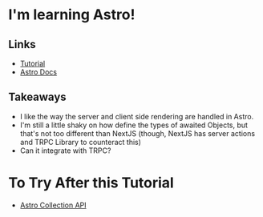 # I'm learning Astro!

## Links

- [Tutorial](https://github.com/coding-in-public/astro-blog-tutorial)
- [Astro Docs](https://docs.astro.build/en/getting-started/)

## Takeaways

- I like the way the server and client side rendering are handled in Astro.
- I'm still a little shaky on how define the types of awaited Objects, but that's not too different than NextJS (though, NextJS has server actions and TRPC Library to counteract this)
- Can it integrate with TRPC?

# To Try After this Tutorial

- [Astro Collection API](https://docs.astro.build/en/guides/content-collections/)
